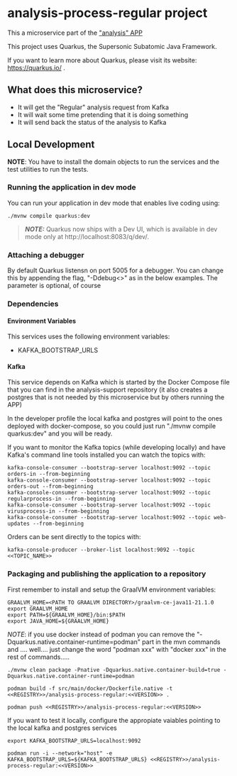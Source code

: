 # analysis-process-regular project

This a microservice part of the ["analysis" APP](https://github.com/luisarizmendi/analysis)

This project uses Quarkus, the Supersonic Subatomic Java Framework.

If you want to learn more about Quarkus, please visit its website: https://quarkus.io/ .

## What does this microservice?

* It will get the "Regular" analysis request from Kafka 
* It will wait some time pretending that it is doing something
* It will send back the status of the analysis to Kafka

## Local Development

__NOTE__: You have to install the domain objects to run the services and the test utilities to run the tests. 


### Running the application in dev mode

You can run your application in dev mode that enables live coding using:
```shell script
./mvnw compile quarkus:dev
```

> **_NOTE:_**  Quarkus now ships with a Dev UI, which is available in dev mode only at http://localhost:8083/q/dev/.


### Attaching a debugger

By default Quarkus listensn on port 5005 for a debugger.  You can change this by appending the flag, "-Ddebug<<PORT NUMBER>>" as in the below examples.  The parameter is optional, of course

### Dependencies
#### Environment Variables

This services uses the following environment variables:
* KAFKA_BOOTSTRAP_URLS


#### Kafka
This service depends on Kafka which is started by the Docker Compose file that you can find in the analysis-support repository (it also creates a postgres that is not needed by this microservice but by others running the APP)

In the developer profile the local kafka and postgres will point to the ones deployed with docker-compose, so you could just run "./mvnw compile quarkus:dev" and you will be ready.


If you want to monitor the Kafka topics (while developing locally) and have Kafka's command line tools installed you can watch the topics with:

```shell script
kafka-console-consumer --bootstrap-server localhost:9092 --topic orders-in --from-beginning
kafka-console-consumer --bootstrap-server localhost:9092 --topic orders-out --from-beginning
kafka-console-consumer --bootstrap-server localhost:9092 --topic regularprocess-in --from-beginning
kafka-console-consumer --bootstrap-server localhost:9092 --topic virusprocess-in --from-beginning
kafka-console-consumer --bootstrap-server localhost:9092 --topic web-updates --from-beginning
```

Orders can be sent directly to the topics with:

```shell script
kafka-console-producer --broker-list localhost:9092 --topic <<TOPIC_NAME>>
```


### Packaging and publishing the application to a repository

First remember to install and setup the GraalVM environment variables:

```shell
GRAALVM_HOME=<PATH TO GRAALVM DIRECTORY>/graalvm-ce-java11-21.1.0
export GRAALVM_HOME
export PATH=${GRAALVM_HOME}/bin:$PATH
export JAVA_HOME=${GRAALVM_HOME}
```

_NOTE_: if you use docker instead of podman you can remove the "-Dquarkus.native.container-runtime=podman" part in the mvn commands and .... well.... just change the word "podman xxx" with "docker xxx" in the rest of commands.....



```shell
./mvnw clean package -Pnative -Dquarkus.native.container-build=true -Dquarkus.native.container-runtime=podman
```

```shell
podman build -f src/main/docker/Dockerfile.native -t <<REGISTRY>>/analysis-process-regular:<<VERSION>> .
```


```shell
podman push <<REGISTRY>>/analysis-process-regular:<<VERSION>>
```

If you want to test it locally, configure the appropiate vaiables pointing to the local kafka and postgres services


```shell
export KAFKA_BOOTSTRAP_URLS=localhost:9092
```

```shell
podman run -i --network="host" -e KAFKA_BOOTSTRAP_URLS=${KAFKA_BOOTSTRAP_URLS} <<REGISTRY>>/analysis-process-regular:<<VERSION>>
```

